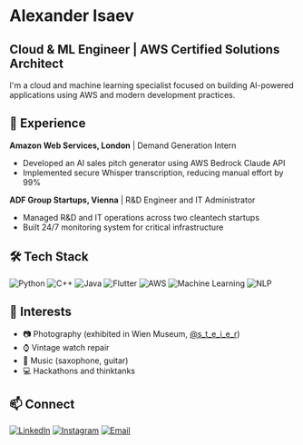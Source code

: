 
# Alexander Isaev

## Cloud & ML Engineer | AWS Certified Solutions Architect

I'm a cloud and machine learning specialist focused on building AI-powered applications using AWS and modern development practices.


## 💼 Experience

**Amazon Web Services, London** | Demand Generation Intern
- Developed an AI sales pitch generator using AWS Bedrock Claude API
- Implemented secure Whisper transcription, reducing manual effort by 99%

**ADF Group Startups, Vienna** | R&D Engineer and IT Administrator
- Managed R&D and IT operations across two cleantech startups
- Built 24/7 monitoring system for critical infrastructure

## 🛠️ Tech Stack

![Python](https://img.shields.io/badge/-Python-3776AB?style=flat-square&logo=python&logoColor=white)
![C++](https://img.shields.io/badge/-C++-00599C?style=flat-square&logo=c%2B%2B&logoColor=white)
![Java](https://img.shields.io/badge/-Java-ED8B00?style=flat-square&logo=java&logoColor=white)
![Flutter](https://img.shields.io/badge/-Flutter-02569B?style=flat-square&logo=flutter&logoColor=white)
![AWS](https://img.shields.io/badge/-AWS-232F3E?style=flat-square&logo=amazon-aws&logoColor=white)
![Machine Learning](https://img.shields.io/badge/-Machine_Learning-01D277?style=flat-square&logo=python&logoColor=white)
![NLP](https://img.shields.io/badge/-NLP-8A2BE2?style=flat-square&logo=natural-language-processing&logoColor=white)

## 🎨 Interests

- 📷 Photography (exhibited in Wien Museum, [@s_t_e_i_e_r](https://www.instagram.com/s_t_e_i_e_r/))
- ⌚ Vintage watch repair
- 🎷 Music (saxophone, guitar)
- 💻 Hackathons and thinktanks

## 📫 Connect

[![LinkedIn](https://img.shields.io/badge/-LinkedIn-0077B5?style=flat-square&logo=linkedin&logoColor=white)](https://www.linkedin.com/in/alexander-isaev/)
[![Instagram](https://img.shields.io/badge/-Instagram-E4405F?style=flat-square&logo=instagram&logoColor=white)](https://www.instagram.com/s_t_e_i_e_r/)
[![Email](https://img.shields.io/badge/-Email-D14836?style=flat-square&logo=gmail&logoColor=white)](mailto:it.isaev.alex@gmail.com)
